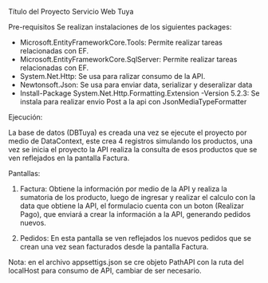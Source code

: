 Título del Proyecto
Servicio Web Tuya

Pre-requisitos
Se realizan instalaciones de los siguientes packages:

* Microsoft.EntityFrameworkCore.Tools: Permite realizar tareas relacionadas con EF.
* Microsoft.EntityFrameworkCore.SqlServer: Permite realizar tareas relacionadas con EF.
* System.Net.Http: Se usa para ralizar consumo de la API.
* Newtonsoft.Json: Se usa para enviar data, serializar y deseralizar data
* Install-Package System.Net.Http.Formatting.Extension -Version 5.2.3: Se instala para realizar envio Post a la api con JsonMediaTypeFormatter

Ejecución:

La base de datos (DBTuya) es creada una vez se ejecute el proyecto por medio de DataContext, este crea 4 registros simulando los productos, 
una vez se inicia el proyecto la API realiza la consulta de esos productos que se ven reflejados en la pantalla Factura.

Pantallas:
1. Factura: Obtiene la información por medio de la API y realiza la sumatoria de los producto, luego de ingresar y realizar el calculo con la data que obtiene la API,
   el formulacio cuenta con un boton (Realizar Pago), que enviará a crear la información a la API, generando pedidos nuevos.

2. Pedidos: En esta pantalla se ven reflejados los nuevos pedidos que se crean una vez sean facturados desde la pantalla Factura.

Nota: en el archivo appsettigs.json se cre objeto PathAPI con la ruta del localHost para consumo de API, cambiar de ser necesario.
